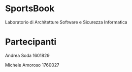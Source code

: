 # SportsBook
Laboratorio di Architetture Software e Sicurezza Informatica

# Partecipanti

Andrea Soda 1601829

Michele Amoroso 1760027
